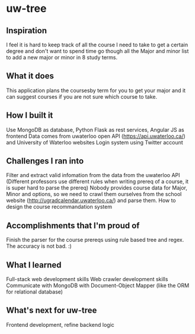 # uw-tree
## Inspiration
I feel it is hard to keep track of all the course I need to take to get a certain degree and don't want to spend time go though all the Major and minor list to add a new major or minor in 8 study terms.

## What it does
This application plans the coursesby term for you to get your major and it can suggest courses if you are not sure which course to take.

## How I built it
Use MongoDB as database, Python Flask as rest services, Angular JS as frontend
Data comes from uwaterloo open API (https://api.uwaterloo.ca/) and University of Waterloo websites
Login system using Twitter account 

## Challenges I ran into
Filter and extract valid infomation from the data from the uwaterloo API (Different professors use different rules when writing prereq of a course, it is super hard to parse the prereq)
Nobody provides course data for Major, Minor and options, so we need to crawl them ourselves from the school website (http://ugradcalendar.uwaterloo.ca/) and parse them.
How to design the course recommandation system

## Accomplishments that I'm proud of
Finish the parser for the course prereqs using rule based tree and regex. The accuracy is not bad. :)

## What I learned
Full-stack web development skills
Web crawler development skills
Communicate with MongoDB with Document-Object Mapper (like the ORM for relational database)

## What's next for uw-tree
Frontend development, refine backend logic
